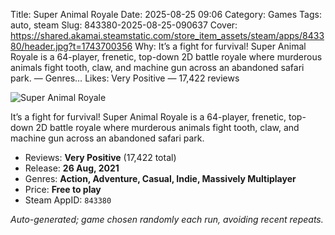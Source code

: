Title: Super Animal Royale
Date: 2025-08-25 09:06
Category: Games
Tags: auto, steam
Slug: 843380-2025-08-25-090637
Cover: https://shared.akamai.steamstatic.com/store_item_assets/steam/apps/843380/header.jpg?t=1743700356
Why: It’s a fight for furvival! Super Animal Royale is a 64-player, frenetic, top-down 2D battle royale where murderous animals fight tooth, claw, and machine gun across an abandoned safari park. — Genres…
Likes: Very Positive — 17,422 reviews

![Super Animal Royale](https://shared.akamai.steamstatic.com/store_item_assets/steam/apps/843380/header.jpg?t=1743700356)

It’s a fight for furvival! Super Animal Royale is a 64-player, frenetic, top-down 2D battle royale where murderous animals fight tooth, claw, and machine gun across an abandoned safari park.

- Reviews: **Very Positive** (17,422 total)
- Release: **26 Aug, 2021**
- Genres: **Action, Adventure, Casual, Indie, Massively Multiplayer**
- Price: **Free to play**
- Steam AppID: `843380`

*Auto-generated; game chosen randomly each run, avoiding recent repeats.*

